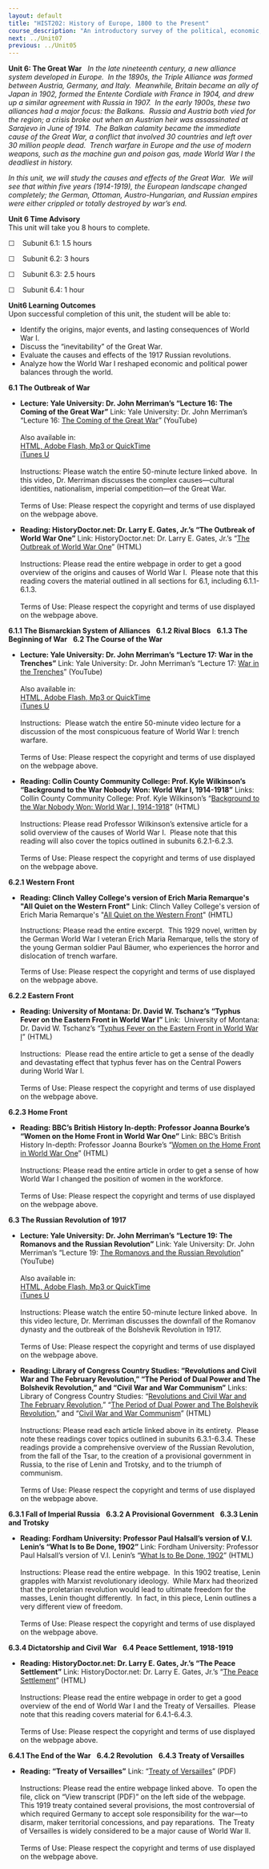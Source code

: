 ```yaml
---
layout: default
title: "HIST202: History of Europe, 1800 to the Present"
course_description: "An introductory survey of the political, economic, social, religious, and intellectual history of Europe, from the 1800s to the present, with particular emphasis on primary-source interpretation."
next: ../Unit07
previous: ../Unit05
---
```

**Unit 6: The Great War** <span id="6"></span> 
*In the late nineteenth century, a new alliance system developed in
Europe.  In the 1890s, the Triple Alliance was formed between Austria,
Germany, and Italy.  Meanwhile, Britain became an ally of Japan in 1902,
formed the Entente Cordiale with France in 1904, and drew up a similar
agreement with Russia in 1907.  In the early 1900s, these two alliances
had a major focus: the Balkans.  Russia and Austria both vied for the
region; a crisis broke out when an Austrian heir was assassinated at
Sarajevo in June of 1914.  The Balkan calamity became the immediate
cause of the Great War, a conflict that involved 30 countries and left
over 30 million people dead.  Trench warfare in Europe and the use of
modern weapons, such as the machine gun and poison gas, made World War I
the deadliest in history.*  
  
 *In this unit, we will study the causes and effects of the Great War. 
We will see that within five years (1914-1919), the European landscape
changed completely; the German, Ottoman, Austro-Hungarian, and Russian
empires were either crippled or totally destroyed by war’s end.*

**Unit 6 Time Advisory**  
This unit will take you 8 hours to complete.

☐    Subunit 6.1: 1.5 hours  
  
 ☐    Subunit 6.2: 3 hours  
  
 ☐    Subunit 6.3: 2.5 hours  
  
 ☐    Subunit 6.4: 1 hour

**Unit6 Learning Outcomes**  
Upon successful completion of this unit, the student will be able to:

-   Identify the origins, major events, and lasting consequences of
    World War I.
-   Discuss the “inevitability” of the Great War.
-   Evaluate the causes and effects of the 1917 Russian revolutions.
-   Analyze how the World War I reshaped economic and political power
    balances through the world.

**6.1 The Outbreak of War** <span id="6.1"></span> 
-   **Lecture: Yale University: Dr. John Merriman’s “Lecture 16: The
    Coming of the Great War”**
    Link: Yale University: Dr. John Merriman’s “Lecture 16: [The Coming
    of the Great
    War](http://www.youtube.com/watch?v=fvFpn5GVdQI&feature=channel)”
    (YouTube)  
        
     Also available in:  
     [HTML, Adobe Flash, Mp3 or
    QuickTime](http://oyc.yale.edu/history/hist-202/lecture-16)[  
     iTunes
    U](http://itunes.apple.com/us/podcast/16-the-coming-of-the-great-war/id341651047?i=63752150)  
        
     Instructions: Please watch the entire 50-minute lecture linked
    above.  In this video, Dr. Merriman discusses the complex
    causes—cultural identities, nationalism, imperial competition—of the
    Great War.   
        
     Terms of Use: Please respect the copyright and terms of use
    displayed on the webpage above.

-   **Reading: HistoryDoctor.net: Dr. Larry E. Gates, Jr.’s “The
    Outbreak of World War One”**
    Link: HistoryDoctor.net: Dr. Larry E. Gates, Jr.’s “[The Outbreak of
    World War
    One](http://www.historydoctor.net/Advanced%20Placement%20European%20History/Notes/world_war_one_(Causes).htm)”
    (HTML)  
        
     Instructions: Please read the entire webpage in order to get a good
    overview of the origins and causes of World War I.  Please note that
    this reading covers the material outlined in all sections for 6.1,
    including 6.1.1-6.1.3.  
        
     Terms of Use: Please respect the copyright and terms of use
    displayed on the webpage above.

**6.1.1 The Bismarckian System of Alliances** <span id="6.1.1"></span> 
**6.1.2 Rival Blocs** <span id="6.1.2"></span> 
**6.1.3 The Beginning of War** <span id="6.1.3"></span> 
**6.2 The Course of the War** <span id="6.2"></span> 
-   **Lecture: Yale University: Dr. John Merriman’s “Lecture 17: War in
    the Trenches”**
    Link: Yale University: Dr. John Merriman’s “Lecture 17: [War in the
    Trenches](http://www.youtube.com/watch?v=be15Wmp9FRE&feature=channel)”
    (YouTube)  
        
     Also available in:  
     [HTML, Adobe Flash, Mp3 or
    QuickTime](http://oyc.yale.edu/history/hist-202/lecture-17)[  
     iTunes
    U](http://itunes.apple.com/us/podcast/17-war-in-the-trenches/id341651047?i=63752160)  
        
     Instructions:  Please watch the entire 50-minute video lecture for
    a discussion of the most conspicuous feature of World War I: trench
    warfare.  
        
     Terms of Use: Please respect the copyright and terms of use
    displayed on the webpage above.

-   **Reading: Collin County Community College: Prof. Kyle Wilkinson’s
    “Background to the War Nobody Won: World War I, 1914-1918”**
    Links: Collin County Community College: Prof. Kyle Wilkinson’s
    “[Background to the War Nobody Won: World War I,
    1914-1918](http://iws.collin.edu/kwilkison/Resources%20for%20Students/WWI.htm)”
    (HTML)  
        
     Instructions: Please read Professor Wilkinson’s extensive article
    for a solid overview of the causes of World War I.  Please note that
    this reading will also cover the topics outlined in subunits
    6.2.1-6.2.3.  
        
     Terms of Use: Please respect the copyright and terms of use
    displayed on the webpage above.

**6.2.1 Western Front** <span id="6.2.1"></span> 
-   **Reading: Clinch Valley College's version of Erich Maria Remarque's
    "All Quiet on the Western Front"**
    Link: Clinch Valley College's version of Erich Maria Remarque's
    "[All Quiet on the Western
    Front](http://web.archive.org/web/19980116133459/http://pluto.clinch.edu/history/wciv2/civ2ref/aqwf.htm)"
    (HMTL)  
      
     Instructions: Please read the entire excerpt.  This 1929 novel,
    written by the German World War I veteran Erich Maria Remarque,
    tells the story of the young German soldier Paul Bäumer, who
    experiences the horror and dislocation of trench warfare.    
      
     Terms of Use: Please respect the copyright and terms of use
    displayed on the webpage above.

**6.2.2 Eastern Front** <span id="6.2.2"></span> 
-   **Reading: University of Montana: Dr. David W. Tschanz’s “Typhus
    Fever on the Eastern Front in World War I”**
    Link:  University of Montana: Dr. David W. Tschanz’s “[Typhus Fever
    on the Eastern Front in World War
    I](http://entomology.montana.edu/historybug/wwi/tef.htm)” (HTML)  
        
     Instructions:  Please read the entire article to get a sense of the
    deadly and devastating effect that typhus fever has on the Central
    Powers during World War I.  
        
     Terms of Use: Please respect the copyright and terms of use
    displayed on the webpage above.

**6.2.3 Home Front** <span id="6.2.3"></span> 
-   **Reading: BBC’s British History In-depth: Professor Joanna Bourke’s
    “Women on the Home Front in World War One”**
    Link: BBC’s British History In-depth: Professor Joanna Bourke’s
    “[Women on the Home Front in World War
    One](http://www.bbc.co.uk/history/british/britain_wwone/women_employment_01.shtml)”
    (HTML)  
        
     Instructions: Please read the entire article in order to get a
    sense of how World War I changed the position of women in the
    workforce.  
        
     Terms of Use: Please respect the copyright and terms of use
    displayed on the webpage above.

**6.3 The Russian Revolution of 1917** <span id="6.3"></span> 
-   **Lecture: Yale University: Dr. John Merriman’s “Lecture 19: The
    Romanovs and the Russian Revolution”**
    Link: Yale University: Dr. John Merriman’s “Lecture 19: [The
    Romanovs and the Russian
    Revolution](http://www.youtube.com/watch?v=eGFilsLo6OI&feature=channel)”
    (YouTube)  
        
     Also available in:  
     [HTML, Adobe Flash, Mp3 or
    QuickTime](http://oyc.yale.edu/history/hist-202/lecture-19)[  
     iTunes
    U](http://itunes.apple.com/us/podcast/19-the-romanovs-russian-revolution/id341651047?i=63752167)  
        
     Instructions: Please watch the entire 50-minute lecture linked
    above.  In this video lecture, Dr. Merriman discusses the downfall
    of the Romanov dynasty and the outbreak of the Bolshevik Revolution
    in 1917.  
        
     Terms of Use: Please respect the copyright and terms of use
    displayed on the webpage above.

-   **Reading: Library of Congress Country Studies: “Revolutions and
    Civil War and The February Revolution,” “The Period of Dual Power
    and The Bolshevik Revolution,” and “Civil War and War Communism”**
    Links: Library of Congress Country Studies: “[Revolutions and Civil
    War and The February
    Revolution](http://lcweb2.loc.gov/cgi-bin/query/r?frd/cstdy:@field(DOCID+ru0032)),”
    “[The Period of Dual Power and The Bolshevik
    Revolution](http://lcweb2.loc.gov/cgi-bin/query/r?frd/cstdy:@field(DOCID+ru0033)),”
    and “[Civil War and War
    Communism](http://lcweb2.loc.gov/cgi-bin/query/r?frd/cstdy:@field(DOCID+ru0034))”
    (HTML)  
        
     Instructions: Please read each article linked above in its
    entirety.  Please note these readings cover topics outlined in
    subunits 6.3.1-6.3.4. These readings provide a comprehensive
    overview of the Russian Revolution, from the fall of the Tsar, to
    the creation of a provisional government in Russia, to the rise of
    Lenin and Trotsky, and to the triumph of communism.  
        
     Terms of Use: Please respect the copyright and terms of use
    displayed on the webpage above.

**6.3.1 Fall of Imperial Russia** <span id="6.3.1"></span> 
**6.3.2 A Provisional Government** <span id="6.3.2"></span> 
**6.3.3 Lenin and Trotsky** <span id="6.3.3"></span> 
-   **Reading: Fordham University: Professor Paul Halsall’s version of
    V.I. Lenin’s “What Is to Be Done, 1902”**
    Link: Fordham University: Professor Paul Halsall’s version of V.I.
    Lenin’s “[What Is to Be Done,
    1902](http://www.fordham.edu/halsall/mod/1902lenin.asp)” (HTML)  
        
     Instructions: Please read the entire webpage.  In this 1902
    treatise, Lenin grapples with Marxist revolutionary ideology.  While
    Marx had theorized that the proletarian revolution would lead to
    ultimate freedom for the masses, Lenin thought differently.  In
    fact, in this piece, Lenin outlines a very different view of
    freedom.  
        
     Terms of Use: Please respect the copyright and terms of use
    displayed on the webpage above.

**6.3.4 Dictatorship and Civil War** <span id="6.3.4"></span> 
**6.4 Peace Settlement, 1918-1919** <span id="6.4"></span> 
-   **Reading: HistoryDoctor.net: Dr. Larry E. Gates, Jr.’s “The Peace
    Settlement”**
    Link: HistoryDoctor.net: Dr. Larry E. Gates, Jr.’s “[The Peace
    Settlement](http://www.historydoctor.net/Advanced%20Placement%20European%20History/Notes/world_war_one_peace_settlement.htm)”
    (HTML)  
        
     Instructions: Please read the entire webpage in order to get a good
    overview of the end of World War I and the Treaty of Versailles. 
    Please note that this reading covers material for 6.4.1-6.4.3.  
        
     Terms of Use: Please respect the copyright and terms of use
    displayed on the webpage above.

**6.4.1 The End of the War** <span id="6.4.1"></span> 
**6.4.2 Revolution** <span id="6.4.2"></span> 
**6.4.3 Treaty of Versailles** <span id="6.4.3"></span> 
-   **Reading: “Treaty of Versailles”**
    Link: “[Treaty of
    Versailles](http://www.foundingdocs.gov.au/item.asp?dID=23)” (PDF)  
        
     Instructions: Please read the entire webpage linked above.  To open
    the file, click on “View transcript (PDF)” on the left side of the
    webpage.  This 1919 treaty contained several provisions, the most
    controversial of which required Germany to accept sole
    responsibility for the war—to disarm, maker territorial concessions,
    and pay reparations.  The Treaty of Versailles is widely considered
    to be a major cause of World War II.  
        
     Terms of Use: Please respect the copyright and terms of use
    displayed on the webpage above.


